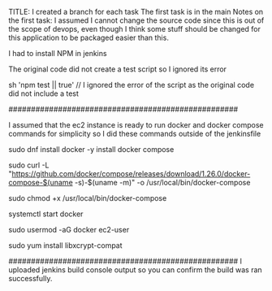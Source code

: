 TITLE:
I created a branch for each task 
The first task is in the main
Notes on the first task:
I assumed I cannot change the source code since this is out of the scope of devops, even though I think some stuff should be changed for this application to be packaged easier than this.

I had to install NPM in jenkins

The original code did not create a test script so I ignored its error 

sh 'npm test || true' // I ignored the error of the script as the original code did not include a test

###################################################

I assumed that the ec2 instance is ready to run docker and docker compose commands for simplicity
so I did these commands outside of the jenkinsfile
 
sudo dnf install docker -y
install docker compose

sudo curl -L "https://github.com/docker/compose/releases/download/1.26.0/docker-compose-$(uname -s)-$(uname -m)" -o /usr/local/bin/docker-compose

sudo chmod +x /usr/local/bin/docker-compose

systemctl start docker

sudo usermod -aG docker ec2-user


sudo yum install libxcrypt-compat


###################################################
I uploaded jenkins build console output so you can confirm the build was ran successfully.
